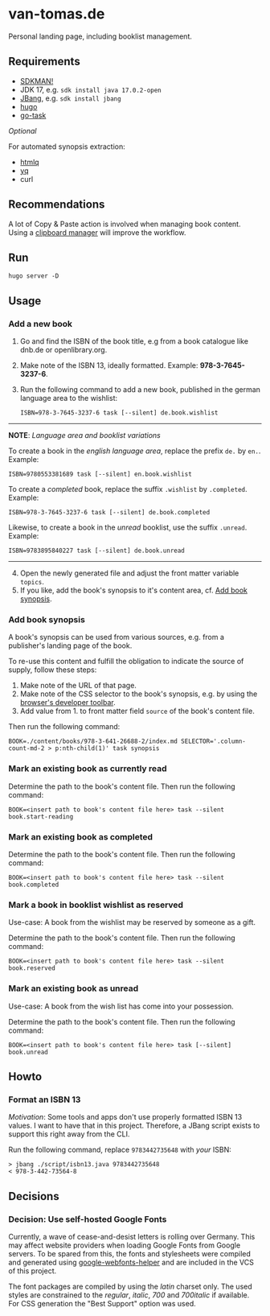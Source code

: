 # van-tomas.de

Personal landing page, including booklist management.

## Requirements

- [SDKMAN!](https://sdkman.io/)
- JDK 17, e.g. `sdk install java 17.0.2-open`
- [JBang](https://www.jbang.dev/), e.g. `sdk install jbang`
- [hugo](https://gohugo.io/installation/)
- [go-task](https://taskfile.dev/installation/)

_Optional_

For automated synopsis extraction:

- [htmlq](https://github.com/mgdm/htmlq)
- [yq](https://github.com/mikefarah/yq)
- curl

## Recommendations

A lot of Copy & Paste action is involved when managing book content. Using a
[clipboard manager](https://github.com/p0deje/Maccy) will improve the workflow.

## Run

    hugo server -D

## Usage

### Add a new book

1. Go and find the ISBN of the book title, e.g from a book catalogue like dnb.de or openlibrary.org.
2. Make note of the ISBN 13, ideally formatted. Example: **978-3-7645-3237-6**.
3. Run the following command to add a new book, published in the german language area to the wishlist:

       ISBN=978-3-7645-3237-6 task [--silent] de.book.wishlist

---

**NOTE**: _Language area and booklist variations_

To create a book in the _english language area_, replace the prefix `de.` by
`en.`. Example:

```
ISBN=9780553381689 task [--silent] en.book.wishlist
```

To create a _completed_ book, replace the suffix `.wishlist` by `.completed`.
Example:

```
ISBN=978-3-7645-3237-6 task [--silent] de.book.completed
```

Likewise, to create a book in the _unread_ booklist, use the suffix
`.unread`. Example:

```
ISBN=9783895840227 task [--silent] de.book.unread
```

---

4. Open the newly generated file and adjust the front matter variable `topics`.
5. If you like, add the book's synopsis to it's content area, cf.
   [Add book synopsis](#add-book-synopsis).

### Add book synopsis

A book's synopsis can be used from various sources, e.g. from a publisher's
landing page of the book.

To re-use this content and fulfill the obligation to indicate the source of
supply, follow these steps:

1. Make note of the URL of that page.
2. Make note of the CSS selector to the book's synopsis, e.g. by using the
   [browser's developer toolbar](https://devtoolstips.org/tips/en/copy-css-selector/).
3. Add value from 1. to front matter field `source` of the book's content file.

Then run the following command:

```
BOOK=./content/books/978-3-641-26688-2/index.md SELECTOR='.column-count-md-2 > p:nth-child(1)' task synopsis
```

### Mark an existing book as currently read

Determine the path to the book's content file. Then run the following command:

```
BOOK=<insert path to book's content file here> task --silent book.start-reading
```

### Mark an existing book as completed

Determine the path to the book's content file. Then run the following command:

```
BOOK=<insert path to book's content file here> task --silent book.completed
```

### Mark a book in booklist wishlist as reserved

Use-case: A book from the wishlist may be reserved by someone as a gift.

Determine the path to the book's content file. Then run the following command:

```
BOOK=<insert path to book's content file here> task --silent book.reserved
```

### Mark an existing book as unread

Use-case: A book from the wish list has come into your possession.

Determine the path to the book's content file. Then run the following command:

```
BOOK=<insert path to book's content file here> task [--silent] book.unread
```

## Howto

### Format an ISBN 13

_Motivation_: Some tools and apps don't use properly formatted ISBN 13 values.
I want to have that in this project. Therefore, a JBang script exists to
support this right away from the CLI.

Run the following command, replace `9783442735648` with _your_ ISBN:

```
> jbang ./script/isbn13.java 9783442735648
< 978-3-442-73564-8
```

## Decisions

### Decision: Use self-hosted Google Fonts

Currently, a wave of cease-and-desist letters is rolling over Germany. This may
affect website providers when loading Google Fonts from Google servers. To be
spared from this, the fonts and stylesheets were compiled and generated using
[google-webfonts-helper](https://gwfh.mranftl.com/fonts) and
are included in the VCS of this project.

The font packages are compiled by using the _latin_ charset only. The used
styles are constrained to the _regular_, _italic_, _700_ and _700italic_ if
available. For CSS generation the "Best Support" option was used.
